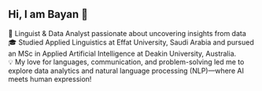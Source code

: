 ## Hi, I am Bayan 👋

🧠 Linguist & Data Analyst passionate about uncovering insights from data <br/>
🎓 Studied Applied Linguistics at Effat University, Saudi Arabia and pursued an MSc in Applied Artificial Intelligence at Deakin University, Australia.<br/>
💡 My love for languages, communication, and problem-solving led me to explore data analytics and natural language processing (NLP)—where AI meets human expression!<br/>


